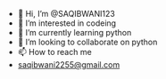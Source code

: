 - 👋 Hi, I’m @SAQIBWANI123
- 👀 I’m interested in  codeing
- 🌱 I’m currently learning python
- 💞️ I’m looking to collaborate on python
- 📫 How to reach me 
-    saqibwani2255@gmail.com 

<!---
SAQIBWANI123/SAQIBWANI123 is a ✨ special ✨ repository because its `README.md` (this file) appears on your GitHub profile.
You can click the Preview link to take a look at your changes.
--->
